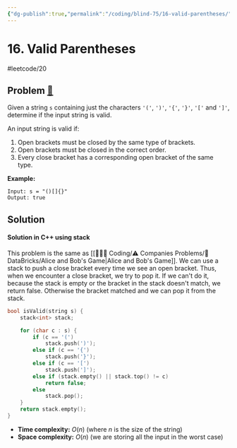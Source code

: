 ```yaml
---
{"dg-publish":true,"permalink":"/coding/blind-75/16-valid-parentheses/","created":"2023-09-05T23:21:16.388+02:00","updated":"2023-09-28T23:23:57.176+02:00"}
---
```


# 16. Valid Parentheses
#leetcode/20
## Problem [🔗](https://leetcode.com/problems/valid-parentheses)
Given a string `s` containing just the characters `'('`, `')'`, `'{'`, `'}'`, `'['` and `']'`, determine if the input string is valid.

An input string is valid if:
1. Open brackets must be closed by the same type of brackets.
2. Open brackets must be closed in the correct order.
3. Every close bracket has a corresponding open bracket of the same type.

**Example:**
```
Input: s = "()[]{}"
Output: true
```

## Solution
#### Solution in C++ using stack
This problem is the same as [[👨🏼‍💻 Coding/⚠️ Companies Problems/🧱 DataBricks/Alice and Bob's Game\|Alice and Bob's Game]]. We can use a stack to push a close bracket every time we see an open bracket. Thus, when we encounter a close bracket, we try to pop it. If we can't do it, because the stack is empty or the bracket in the stack doesn't match, we return false. Otherwise the bracket matched and we can pop it from the stack.

```cpp
bool isValid(string s) {
	stack<int> stack;

	for (char c : s) {
		if (c == '(')
			stack.push(')');
		else if (c == '{')
			stack.push('}');
		else if (c == '[')
			stack.push(']');
		else if (stack.empty() || stack.top() != c)
			return false;
		else
			stack.pop();
	}
	return stack.empty();
}
```
- **Time complexity:** $O(n)$ (where _n_ is the size of the string)
- **Space complexity:** $O(n)$ (we are storing all the input in the worst case)
